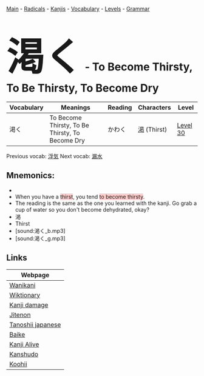 <style> bigfont {font-size: 100px}</style>
[Main](../README.md) -
[Radicals](../radicals.md) -
[Kanjis](../kanjis.md) -
[Vocabulary](../vocabulary.md) -
[Levels](../levels.md) -
[Grammar](../grammar.md)
# <bigfont> 渇く</bigfont> - To Become Thirsty, To Be Thirsty, To Become Dry 

| Vocabulary | Meanings | Reading | Characters | Level |
| --- | --- | --- | --- | --- |
| 渇く | To Become Thirsty, To Be Thirsty, To Become Dry | かわく |  [渇](../kanjis/渇.md) (Thirst) | [Level 30](../levels/wk_level30.md) |

Previous vocab: [浮気](浮気.md) Next vocab: [漏水](漏水.md) 

## Mnemonics:

* 
* When you have a <span style="background-color:#ffcccb"> thirst</span>, you tend <span style="background-color:#ffcccb"> to become thirsty</span>.
* The reading is the same as the one you learned with the kanji. Go grab a cup of water so you don't become dehydrated, okay?
* 渇
* Thirst
* [sound:渇く_b.mp3]
* [sound:渇く_g.mp3]


## Links 

| Webpage |
| --- |
| [Wanikani          ](https://www.wanikani.com/kanji/渇く) |
| [Wiktionary        ](https://en.wiktionary.org/wiki/渇く) |
| [Kanji damage      ](http://www.kanjidamage.com/kanji/search?utf8=✓&q=渇く) |
| [Jitenon           ](https://jitenon.com/kanji/渇く) |
| [Tanoshii japanese ](https://www.tanoshiijapanese.com/dictionary/kanji.cfm?k=渇く) |
| [Baike             ](https://baike.baidu.com/item/渇く) |
| [Kanji Alive       ](https://app.kanjialive.com/渇く) |
| [Kanshudo          ](https://www.kanshudo.com/searchmn?q=渇く) |
| [Koohii            ](https://kanji.koohii.com/study/kanji/渇く) |
